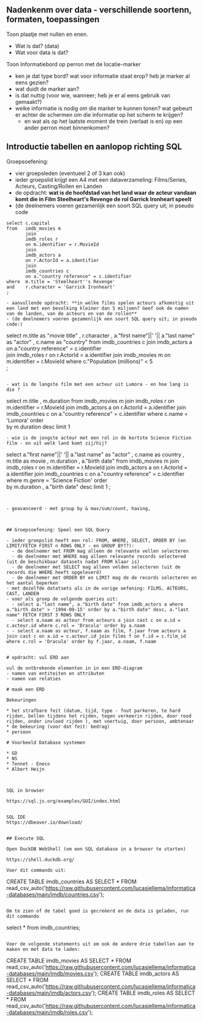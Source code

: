 
## Nadenkenm over data - verschillende soortenn, formaten, toepassingen

Toon plaatje met nullen en enen. 
- Wat is dat? (data)
- Wat voor data is dat? 

Toon Informatiebord op perron met de locatie-marker
- ken je dat type bord? wat voor informatie staat erop? heb je marker al eens gezien?
- wat duidt de marker aan?
- is dat nuttig (voor wie, wanneer; heb je er al eens gebruik van gemaakt?)
- welke informatie is nodig om die marker te kunnen tonen? wat gebeurt er achter de schermen om die informatie op het scherm te krijgen?
  - en wat als op het laatste moment de trein (verlaat is en) op een ander perron moet binnenkomen? 


## Introductie tabellen en aanlopop richting SQL

Groepsoefening:
- vier groepsleden (eventueel 2 of 3 kan ook)
- ieder groepslid krijgt een A4 met een dataverzameling: Films/Series, Acteurs, Casting/Rollen en Landen
- de opdracht: **wat is de hoofdstad van het land waar de acteur vandaan komt die in Film  Steelheart's Revenge de rol  Garrick Ironheart speelt**
- (de deelnemers voeren gezamenlijk een soort SQL query uit; in pseudo code
```
select c.capital
from   imdb_movies m 
       join
       imdb_roles r
       on m.identifier = r.MovieId
       join 
       imdb_actors a
       on r.ActorId = a.identifier
       join 
       imdb_countries c
       on a."country reference" = c.identifier
where  m.title = 'Steelheart''s Revenge'
and    r.character = 'Garrick Ironheart'      
; 
```       

```
- aanvullende opdracht: **in welke films spelen acteurs afkomstig uit een land met een bevolking kleiner dan 5 miljoen? Geef ook de namen van de landen, van de acteurs en van de rollen**
- (de deelnemers voeren gezamenlijk een soort SQL query uit; in pseudo code:)
```
select m.title as "movie title"
,      r.character 
,      a."first name"||' '|| a."last name" as "actor"
,      c.name as "country"
from   imdb_countries c
       join 
       imdb_actors a
       on a."country reference" = c.identifier       
       join
       imdb_roles r
       on r.ActorId = a.identifier
       join 
       imdb_movies m 
       on m.identifier = r.MovieId
where  c."Population (millions)"  < 5       
;
```       

- wat is de langste film met een acteur uit Lumora - en hoe lang is die ?
```
select m.title
,      m.duration
from   imdb_movies m 
       join
       imdb_roles r
       on m.identifier = r.MovieId
       join 
       imdb_actors a
       on r.ActorId = a.identifier
       join 
       imdb_countries c
       on a."country reference" = c.identifier
where  c.name = 'Lumora'
order  
by     m.duration  desc
limit  1
``` 
- wie is de jongste acteur met een rol in de kortste Science Fiction film - en uit welk land komt zij/hij? 

```
select a."first name"||' '|| a."last name" as "actor"
,      c.name as country
,      m.title as movie
,      m.duration
,      a."birth date"
from   imdb_movies m 
       join
       imdb_roles r
       on m.identifier = r.MovieId
       join 
       imdb_actors a
       on r.ActorId = a.identifier
       join 
       imdb_countries c
       on a."country reference" = c.identifier
where  m.genre = 'Science Fiction' 
order  
by     m.duration
,      a."birth date" desc
limit  1
;
```


- geavanceerd - met group by & max/sum/count, having, 



## Groepsoefening: Speel een SQL Query

- ieder groepslid heeft een rol: FROM, WHERE, SELECT, ORDER BY (en LIMIT/FETCH FIRST n ROWS ONLY - en GROUP BY??):
  - de deelnemer met FROM mag alleen de relevante vellen selecteren
  - de deelnemer met WHERE mag alleen relevante records selectered (uit de beschikbaar datasets nadat FROM klaar is)
  - de deelnemer met SELECT mag alleen velden selecteren (uit de records die WHERE heeft opgeleverd)
  - de deelnemer met ORDER BY en LIMIT mag de de records selecteren en het aantal beperken
- met dezelfde datatsets als in de vorige oefening: FILMS, ACTEURS, CAST, LANDEN
- voer als groep de volgende queries uit:
  - select a."last name", a."birth date" from imdb_actors a where a."birth date" > '1994-09-15' order by a."birth date" desc, a."last name" FETCH FIRST 3 ROWS ONLY
  - select a.naam as acteur from acteurs a join cast c on a.id = c.acteur.id where c.rol = 'Dracula' order by a.naam     
- - select a.naam as acteur, f.naam as film, f.jaar from acteurs a join cast c on a.id = c.acteur.id join films f on f.id = c.film_id where c.rol = 'Dracula' order by f.jaar, a.naam, f.naam    


# opdracht: vul ERD aan

vul de ontbrekende elementen in in een ERD-diagram
- namen van entiteiten en attributen
- namen van relaties 

# maak een ERD

Bekeuringen

* het strafbare feit (datum, tijd, type - fout parkeren, te hard rijden, bellen tijdens het rijden, tegen verkeerin rijden, door rood rijden, onder invloed rijden ), met voertuig, door persoon, ambtenaar 
* de bekeuring (voor dat feit: bedrag)
* persoon 

# Voorbeeld Database systemen

* GD
* NS
* Tennet - Eneco
* Albert Heijn



SQL in browser

https://sql.js.org/examples/GUI/index.html


SQL IDE
https://dbeaver.io/download/


## Execute SQL

Open DuckDB WebShell (om een SQL database in a browser te starten)

https://shell.duckdb.org/

Voer dit commando uit:
```
CREATE TABLE imdb_countries AS
SELECT * FROM read_csv_auto('https://raw.githubusercontent.com/lucasjellema/informatica-databases/main/imdb/countries.csv');
```

Om te zien of de tabel goed is gecreëerd en de data is geladen, run dit commando
```
select *
from   imdb_countries;
```

Voer de volgende statements uit om ook de andere drie tabellen aan te maken en met data te laden:

```
CREATE TABLE imdb_movies AS
SELECT * FROM read_csv_auto('https://raw.githubusercontent.com/lucasjellema/informatica-databases/main/imdb/movies.csv');
CREATE TABLE imdb_actors AS
SELECT * FROM read_csv_auto('https://raw.githubusercontent.com/lucasjellema/informatica-databases/main/imdb/actors.csv');
CREATE TABLE imdb_roles AS
SELECT * FROM read_csv_auto('https://raw.githubusercontent.com/lucasjellema/informatica-databases/main/imdb/roles.csv');
```
